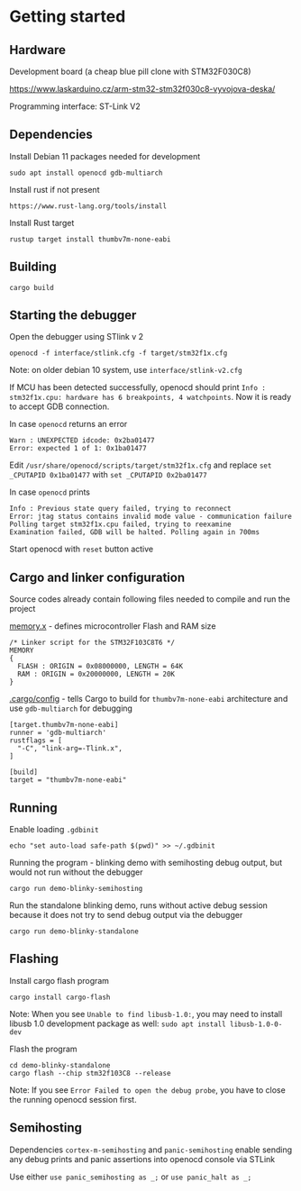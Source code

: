 # Getting started

## Hardware

Development board (a cheap blue pill clone with STM32F030C8)

https://www.laskarduino.cz/arm-stm32-stm32f030c8-vyvojova-deska/

Programming interface: ST-Link V2

## Dependencies

Install Debian 11 packages needed for development

```
sudo apt install openocd gdb-multiarch
```

Install rust if not present

```
https://www.rust-lang.org/tools/install
```

Install Rust target

```
rustup target install thumbv7m-none-eabi
```

## Building

```
cargo build
```

## Starting the debugger

Open the debugger using STlink v 2

```
openocd -f interface/stlink.cfg -f target/stm32f1x.cfg
```

Note: on older debian 10 system, use `interface/stlink-v2.cfg`

If MCU has been detected successfully, openocd should print
`Info : stm32f1x.cpu: hardware has 6 breakpoints, 4 watchpoints`.
Now it is ready to accept GDB connection.

In case `openocd` returns an error

```
Warn : UNEXPECTED idcode: 0x2ba01477
Error: expected 1 of 1: 0x1ba01477
```

Edit `/usr/share/openocd/scripts/target/stm32f1x.cfg` and replace
`set _CPUTAPID 0x1ba01477` with `set _CPUTAPID 0x2ba01477`

In case `openocd` prints
```
Info : Previous state query failed, trying to reconnect
Error: jtag status contains invalid mode value - communication failure
Polling target stm32f1x.cpu failed, trying to reexamine
Examination failed, GDB will be halted. Polling again in 700ms
```

Start openocd with `reset` button active

## Cargo and linker configuration

Source codes already contain following files needed to compile and run the project

[memory.x](../memory.x) - defines microcontroller Flash and RAM size

```
/* Linker script for the STM32F103C8T6 */
MEMORY
{
  FLASH : ORIGIN = 0x08000000, LENGTH = 64K
  RAM : ORIGIN = 0x20000000, LENGTH = 20K
}
```

[.cargo/config](../.cargo/config) - tells Cargo to build for
`thumbv7m-none-eabi` architecture and use `gdb-multiarch` for debugging

```
[target.thumbv7m-none-eabi]
runner = 'gdb-multiarch'
rustflags = [
  "-C", "link-arg=-Tlink.x",
]

[build]
target = "thumbv7m-none-eabi"
```

## Running

Enable loading `.gdbinit`

```
echo "set auto-load safe-path $(pwd)" >> ~/.gdbinit
```

Running the program - blinking demo with semihosting debug output, but would not
run without the debugger

```
cargo run demo-blinky-semihosting
```

Run the standalone blinking demo, runs without active debug session because
it does not try to send debug output via the debugger

```
cargo run demo-blinky-standalone
```

## Flashing

Install cargo flash program

```
cargo install cargo-flash
```

Note: When you see `Unable to find libusb-1.0:`, you may need to install
libusb 1.0 development package as well: `sudo apt install libusb-1.0-0-dev`

Flash the program

```
cd demo-blinky-standalone
cargo flash --chip stm32f103C8 --release
```

Note: If you see `Error Failed to open the debug probe`, you have to close
the running openocd session first.

## Semihosting

Dependencies `cortex-m-semihosting` and `panic-semihosting` enable sending any
debug prints and panic assertions into openocd console via STLink

Use either `use panic_semihosting as _;` or `use panic_halt as _;`